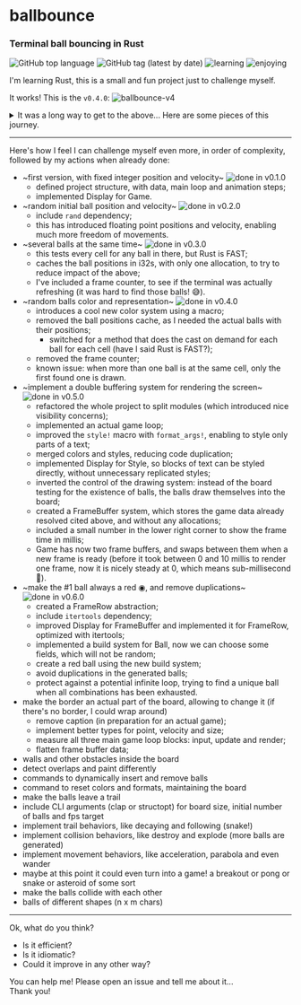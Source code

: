 # ballbounce
### Terminal ball bouncing in Rust

![GitHub top language](https://img.shields.io/github/languages/top/rsalmei/ballbounce)
![GitHub tag (latest by date)](https://img.shields.io/github/v/tag/rsalmei/ballbounce?label=current)
![learning](https://img.shields.io/badge/still%20learning-OH%20YES-red)
![enjoying](https://img.shields.io/badge/enjoying-OH%20YES-green)

I'm learning Rust, this is a small and fun project just to challenge myself.

It works! This is the `v0.4.0`:
![ballbounce-v4](img/ballbounce-v4.gif)

<details>
<summary>It was a long way to get to the above... Here are some pieces of this journey.</summary>

This was the first version.
![ballbounce-v1](img/ballbounce.gif)
</details>

---

Here's how I feel I can challenge myself even more, in order of complexity, followed by my actions when already done:

- ~first version, with fixed integer position and velocity~ ![done in v0.1.0](https://img.shields.io/badge/done%20in-v0.1.0-orange)
    - defined project structure, with data, main loop and animation steps;
    - implemented Display for Game.
- ~random initial ball position and velocity~ ![done in v0.2.0](https://img.shields.io/badge/done%20in-v0.2.0-orange)
    - include `rand` dependency;
    - this has introduced floating point positions and velocity, enabling much more freedom of movements.
- ~several balls at the same time~ ![done in v0.3.0](https://img.shields.io/badge/done%20in-v0.3.0-orange)
    - this tests every cell for any ball in there, but Rust is FAST;
    - caches the ball positions in i32s, with only one allocation, to try to reduce impact of the above;
    - I've included a frame counter, to see if the terminal was actually refreshing (it was hard to find those balls! 😅).
- ~random balls color and representation~ ![done in v0.4.0](https://img.shields.io/badge/done%20in-v0.4.0-orange)
    - introduces a cool new color system using a macro;
    - removed the ball positions cache, as I needed the actual balls with their positions;
        - switched for a method that does the cast on demand for each ball for each cell (have I said Rust is FAST?);
    - removed the frame counter;
    - known issue: when more than one ball is at the same cell, only the first found one is drawn.
- ~implement a double buffering system for rendering the screen~ ![done in v0.5.0](https://img.shields.io/badge/done%20in-v0.5.0-orange)
    - refactored the whole project to split modules (which introduced nice visibility concerns);
    - implemented an actual game loop;
    - improved the `style!` macro with `format_args!`, enabling to style only parts of a text;
    - merged colors and styles, reducing code duplication;
    - implemented Display for Style, so blocks of text can be styled directly, without unnecessary replicated styles;
    - inverted the control of the drawing system: instead of the board testing for the existence of balls, the balls draw themselves into the board;
    - created a FrameBuffer system, which stores the game data already resolved cited above, and without any allocations;
    - included a small number in the lower right corner to show the frame time in millis;
    - Game has now two frame buffers, and swaps between them when a new frame is ready (before it took between 0 and 10 millis to render one frame, now it is nicely steady at 0, which means sub-millisecond 👏).
- ~make the #1 ball always a red ◉, and remove duplications~ ![done in v0.6.0](https://img.shields.io/badge/done%20in-v0.6.0-orange)
    - created a FrameRow abstraction;
    - include `itertools` dependency;
    - improved Display for FrameBuffer and implemented it for FrameRow, optimized with itertools;
    - implemented a build system for Ball, now we can choose some fields, which will not be random;
    - create a red ball using the new build system;
    - avoid duplications in the generated balls;
    - protect against a potential infinite loop, trying to find a unique ball when all combinations has been exhausted.
- make the border an actual part of the board, allowing to change it (if there's no border, I could wrap around)
    - remove caption (in preparation for an actual game);
    - implement better types for point, velocity and size;
    - measure all three main game loop blocks: input, update and render;
    - flatten frame buffer data;
- walls and other obstacles inside the board
- detect overlaps and paint differently
- commands to dynamically insert and remove balls
- command to reset colors and formats, maintaining the board
- make the balls leave a trail
- include CLI arguments (clap or structopt) for board size, initial number of balls and fps target
- implement trail behaviors, like decaying and following (snake!)
- implement collision behaviors, like destroy and explode (more balls are generated)
- implement movement behaviors, like acceleration, parabola and even wander
- maybe at this point it could even turn into a game! a breakout or pong or snake or asteroid of some sort
- make the balls collide with each other
- balls of different shapes (n x m chars)

---

Ok, what do you think?
- Is it efficient?
- Is it idiomatic?
- Could it improve in any other way?

You can help me! Please open an issue and tell me about it...
<br>Thank you!
